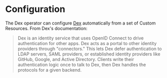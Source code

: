 # Configuration

The Dex operator can configure [Dex](https://github.com/dexidp/dex) automatically from a
set of Custom Resources. From Dex's documentation:

> Dex is an identity service that uses OpenID Connect to drive authentication for other apps.
> Dex acts as a portal to other identity providers through "connectors." This lets Dex defer
authentication to LDAP servers, SAML providers, or established identity providers like
GitHub, Google, and Active Directory. Clients write their authentication logic once
to talk to Dex, then Dex handles the protocols for a given backend.
